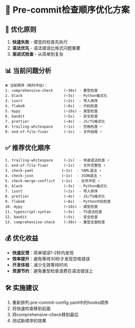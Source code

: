 # 🚀 Pre-commit检查顺序优化方案

## 🎯 优化原则

1. **快速失败** - 便宜的检查先执行
2. **语法优先** - 语法错误比格式问题重要
3. **渐进式检查** - 从简单到复杂

## 📊 当前问题分析

```
❌ 当前顺序（耗时评估）：
1. comprehensive-check     (~30s) - 重型检查
2. black                   (~3s)  - Python格式化
3. isort                   (~2s)  - 导入排序
4. flake8                  (~8s)  - 代码检查
5. mypy                    (~10s) - 类型检查
6. bandit                  (~5s)  - 安全检查
7. prettier                (~4s)  - JS/TS格式化
8. trailing-whitespace     (~1s)  - 空格检查 ⚡
9. end-of-file-fixer       (~1s)  - 文件结尾 ⚡
```

## ✅ 推荐优化顺序

```
1. trailing-whitespace     (~1s)  - 快速语法检查 ⚡
2. end-of-file-fixer       (~1s)  - 文件完整性 ⚡
3. check-yaml             (~1s)  - YAML语法 ⚡
4. check-json             (~1s)  - JSON语法 ⚡
5. check-merge-conflict   (~1s)  - 合并冲突 ⚡
6. black                   (~3s)  - Python格式化
7. isort                   (~2s)  - 导入排序
8. prettier                (~4s)  - JS/TS格式化
9. flake8                  (~8s)  - Python代码检查
10. mypy                   (~10s) - 类型检查
11. typescript-syntax      (~3s)  - TS语法检查
12. bandit                 (~5s)  - 安全检查
13. comprehensive-check    (~30s) - 重型全面检查
```

## 💰 优化收益

- **快速反馈**：简单错误1-2秒内发现
- **效率提升**：避免等待30秒才发现空格错误
- **开发体验**：减少无效等待时间
- **资源节约**：避免重型检查浪费在语法错误上

## 🛠️ 实施建议

1. 重新排列.pre-commit-config.yaml中的hooks顺序
2. 将快速检查移到前面
3. 将comprehensive-check移到最后
4. 测试新顺序的效果
